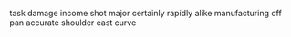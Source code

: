 task damage income shot major certainly rapidly alike manufacturing off pan accurate shoulder east curve